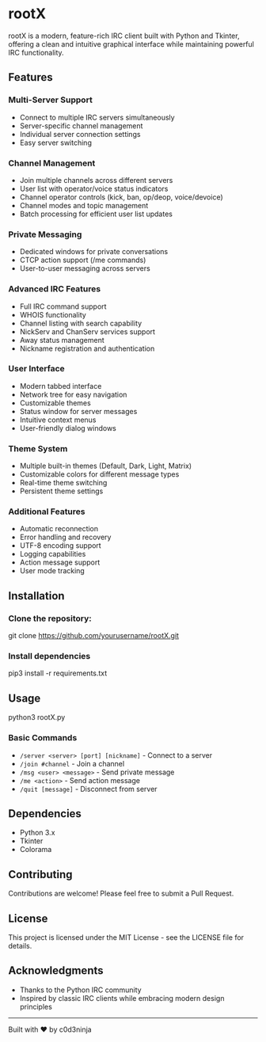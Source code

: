 # rootX
rootX is a modern, feature-rich IRC client built with Python and Tkinter, offering a clean and intuitive graphical interface while maintaining powerful IRC functionality.

## Features

### Multi-Server Support
- Connect to multiple IRC servers simultaneously
- Server-specific channel management
- Individual server connection settings
- Easy server switching

### Channel Management
- Join multiple channels across different servers
- User list with operator/voice status indicators
- Channel operator controls (kick, ban, op/deop, voice/devoice)
- Channel modes and topic management
- Batch processing for efficient user list updates

### Private Messaging
- Dedicated windows for private conversations
- CTCP action support (/me commands)
- User-to-user messaging across servers

### Advanced IRC Features
- Full IRC command support
- WHOIS functionality
- Channel listing with search capability
- NickServ and ChanServ services support
- Away status management
- Nickname registration and authentication

### User Interface
- Modern tabbed interface
- Network tree for easy navigation
- Customizable themes
- Status window for server messages
- Intuitive context menus
- User-friendly dialog windows

### Theme System
- Multiple built-in themes (Default, Dark, Light, Matrix)
- Customizable colors for different message types
- Real-time theme switching
- Persistent theme settings

### Additional Features
- Automatic reconnection
- Error handling and recovery
- UTF-8 encoding support
- Logging capabilities
- Action message support
- User mode tracking

## Installation

### Clone the repository:

git clone https://github.com/yourusername/rootX.git

### Install dependencies

pip3 install -r requirements.txt

## Usage

python3 rootX.py


### Basic Commands
- `/server <server> [port] [nickname]` - Connect to a server
- `/join #channel` - Join a channel
- `/msg <user> <message>` - Send private message
- `/me <action>` - Send action message
- `/quit [message]` - Disconnect from server

## Dependencies
- Python 3.x
- Tkinter
- Colorama

## Contributing
Contributions are welcome! Please feel free to submit a Pull Request.

## License
This project is licensed under the MIT License - see the LICENSE file for details.

## Acknowledgments
- Thanks to the Python IRC community
- Inspired by classic IRC clients while embracing modern design principles

---
Built with ❤️ by c0d3ninja



